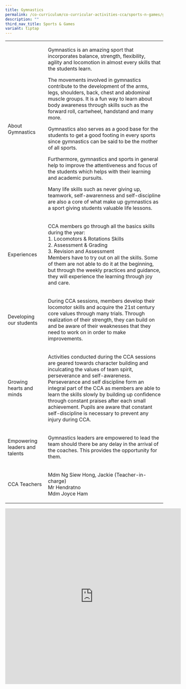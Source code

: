 ```yaml
---
title: Gymnastics
permalink: /co-curriculum/co-curricular-activities-cca/sports-n-games/gymnastics/
description: ""
third_nav_title: Sports & Games
variant: tiptap
---
```

<table style="minWidth: 50px">
<colgroup>
<col>
<col>
</colgroup>
<tbody>
<tr>
<td rowspan="1" colspan="1">
<p>About Gymnastics</p>
</td>
<td rowspan="1" colspan="1">
<p>Gymnastics is an amazing sport that incorporates balance, strength, flexibility,
agility and locomotion in almost every skills that the students learn.</p>
<p>The movements involved in gymnastics contribute to the development of
the arms, legs, shoulders, back, chest and abdominal muscle groups. It
is a fun way to learn about body awareness through skills such as the forward
roll, cartwheel, handstand and many more.</p>
<p>Gymnastics also serves as a good base for the students to get a good footing
in every sports since gymnastics can be said to be the mother of all sports.</p>
<p>Furthermore, gymnastics and sports in general help to improve the attentiveness
and focus of the students which helps with their learning and academic
pursuits.</p>
<p>Many life skills such as never giving up, teamwork, self-awarenness and
self-discipline are also a core of what make up gymnastics as a sport giving
students valuable life lessons.</p>
</td>
</tr>
<tr>
<td rowspan="1" colspan="1">
<p>Experiences</p>
</td>
<td rowspan="1" colspan="1">
<p>CCA members go through all the basics skills during the year:
<br>1. Locomotors &amp; Rotations Skills
<br>2. Assessment &amp; Grading
<br>3. Revision and Assessment
<br>Members have to try out on all the skills. Some of them are not able to
do it at the beginning, but through the weekly practices and guidance,
they will experience the learning through joy and care.</p>
</td>
</tr>
<tr>
<td rowspan="1" colspan="1">
<p>Developing our students</p>
</td>
<td rowspan="1" colspan="1">
<p>During CCA sessions, members develop their locomotor skills and acquire
the 21st century core values through many trials. Through realization of
their strength, they can build on and be aware of their weaknesses that
they need to work on in order to make improvements.</p>
</td>
</tr>
<tr>
<td rowspan="1" colspan="1">
<p>Growing hearts and minds</p>
</td>
<td rowspan="1" colspan="1">
<p>Activities conducted during the CCA sessions are geared towards character
building and inculcating the values of team spirit, perseverance and self-awareness.
<br>Perseverance and self discipline form an integral part of the CCA as members
are able to learn the skills slowly by building up confidence through constant
praises after each small achievement. Pupils are aware that constant self-discipline
is necessary to prevent any injury during CCA.</p>
</td>
</tr>
<tr>
<td rowspan="1" colspan="1">
<p>Empowering leaders and talents</p>
</td>
<td rowspan="1" colspan="1">
<p>Gymnastics leaders are empowered to lead the team should there be any
delay in the arrival of the coaches. This provides the opportunity for
them.</p>
</td>
</tr>
<tr>
<td rowspan="1" colspan="1">
<p>CCA Teachers</p>
</td>
<td rowspan="1" colspan="1">
<p>Mdm Ng Siew Hong, Jackie (Teacher-in-charge)
<br>Mr Hendratno
<br>Mdm Joyce Ham</p>
</td>
</tr>
</tbody>
</table>
<div class="iframe-wrapper">
<iframe height="560" width="560" allowfullscreen="true" frameborder="0" src="https://docs.google.com/presentation/d/e/2PACX-1vR90DZEQp8LD9_fJeErIGQFkp6DAe7q9Ktz9fyuE6nhhLqdJoDMUcye3VkCvxZ_YF_JQ6ygy2iuBpbb/embed?start=true&amp;loop=true&amp;delayms=3000"></iframe>
</div>
<p></p>